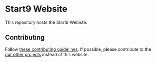 # Start9 Website
This repository hosts the Start9 Webiste. 

## Contributing 
Follow [these contributing guidelines](https://github.com/StartNine/Start9.Host/blob/master/CONTRIBUTING.md). If possible, please contribute to the [our other projects](https://github.com/StartNine) instead of this website.
